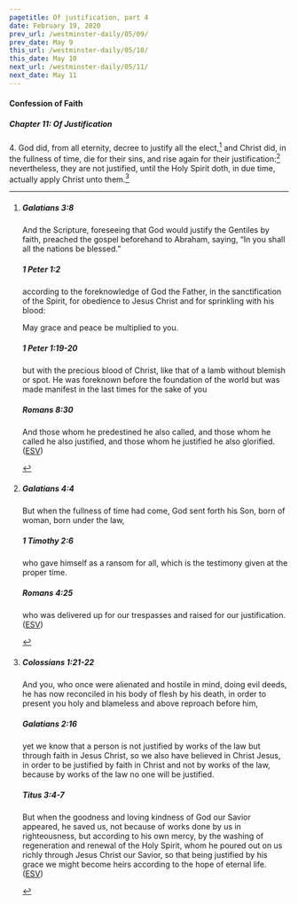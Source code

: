 ```yaml
---
pagetitle: Of justification, part 4
date: February 19, 2020
prev_url: /westminster-daily/05/09/
prev_date: May 9
this_url: /westminster-daily/05/10/
this_date: May 10
next_url: /westminster-daily/05/11/
next_date: May 11
---
```


#### Confession of Faith

##### Chapter 11: Of Justification

4\. God did, from all eternity, decree to justify all the elect,[^fnref:wcf1] and Christ did, in the fullness of time, die for their sins, and rise again for their justification:[^fnref:wcf2] nevertheless, they are not justified, until the Holy Spirit doth, in due time, actually apply Christ unto them.[^fnref:wcf3]

[^fnref:wcf1]: <div class="esv"><h5>Galatians 3:8</h5> <div class="esv-text"><p id="p48003008.01-1">And the Scripture, foreseeing that God would justify the Gentiles by faith, preached the gospel beforehand to Abraham, saying, &#8220;In you shall all the nations be blessed.&#8221;</p> </div><h5>1 Peter 1:2</h5> <div class="esv-text"><p id="p60001002.01-2">according to the foreknowledge of God the Father, in the sanctification of the Spirit, for obedience to Jesus Christ and for sprinkling with his blood:</p> <p id="p60001002.26-2">May grace and peace be multiplied to you.</p> </div><h5>1 Peter 1:19-20</h5> <div class="esv-text"><p id="p60001019.01-3">but with the precious blood of Christ, like that of a lamb without blemish or spot. He was foreknown before the foundation of the world but was made manifest in the last times for the sake of you</p> </div><h5>Romans 8:30</h5> <div class="esv-text"><p id="p45008030.01-4">And those whom he predestined he also called, and those whom he called he also justified, and those whom he justified he also glorified.  (<a href="http://www.esv.org" class="copyright">ESV</a>)</p> </div> </div>

[^fnref:wcf2]: <div class="esv"><h5>Galatians 4:4</h5> <div class="esv-text"><p id="p48004004.01-1">But when the fullness of time had come, God sent forth his Son, born of woman, born under the law,</p> </div><h5>1 Timothy 2:6</h5> <div class="esv-text"><p id="p54002006.01-2">who gave himself as a ransom for all, which is the testimony given at the proper time.</p> </div><h5>Romans 4:25</h5> <div class="esv-text"><p id="p45004025.01-3">who was delivered up for our trespasses and raised for our justification.  (<a href="http://www.esv.org" class="copyright">ESV</a>)</p> </div> </div>

[^fnref:wcf3]: <div class="esv"><h5>Colossians 1:21-22</h5> <div class="esv-text"><p id="p51001021.01-1">And you, who once were alienated and hostile in mind, doing evil deeds, he has now reconciled in his body of flesh by his death, in order to present you holy and blameless and above reproach before him,</p> </div><h5>Galatians 2:16</h5> <div class="esv-text"><p id="p48002016.01-2">yet we know that a person is not justified by works of the law but through faith in Jesus Christ, so we also have believed in Christ Jesus, in order to be justified by faith in Christ and not by works of the law, because by works of the law no one will be justified.</p> </div><h5>Titus 3:4-7</h5> <div class="esv-text"><p id="p56003004.01-3">But when the goodness and loving kindness of God our Savior appeared, he saved us, not because of works done by us in righteousness, but according to his own mercy, by the washing of regeneration and renewal of the Holy Spirit, whom he poured out on us richly through Jesus Christ our Savior, so that being justified by his grace we might become heirs according to the hope of eternal life.  (<a href="http://www.esv.org" class="copyright">ESV</a>)</p> </div> </div>

